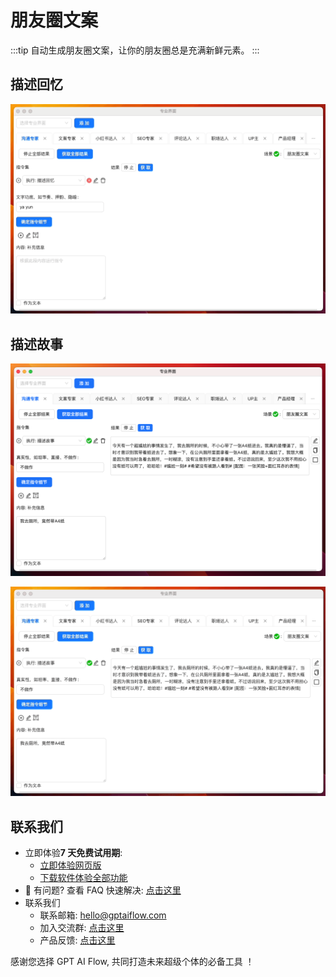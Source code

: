 # 朋友圈文案

:::tip
自动生成朋友圈文案，让你的朋友圈总是充满新鲜元素。
:::

## 描述回忆

![](./img/6-pengYouQuan/2023-09-22-img-23-demo-pengYouQuan.gif)

## 描述故事

![](./img/6-pengYouQuan/2023-09-22-img-24-demo-pengYouQuan.png)

![](./img/6-pengYouQuan/2023-09-22-img-25-demo-pengYouQuan.gif)

## 联系我们

- 立即体验**7 天免费试用期**:
  - [立即体验网页版](https://www.app.gptaiflow.com/login)
  - [下载软件体验全部功能](/download)
- 💬 有问题? 查看 FAQ 快速解决: [点击这里](/docs/proudct/gpt-ai-flow-guide-and-faq)
- 联系我们
  - 联系邮箱: hello@gptaiflow.com
  - 加入交流群: [点击这里](/communication-group)
  - 产品反馈: [点击这里](https://wj.qq.com/s2/13154598/1770/)

感谢您选择 GPT AI Flow, 共同打造未来超级个体的必备工具 ！
